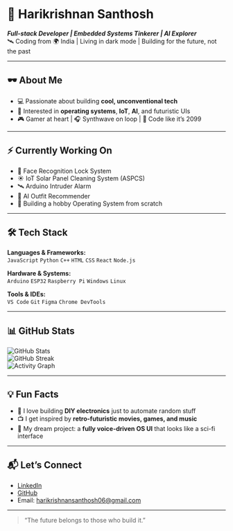 # 👾 Harikrishnan Santhosh

**_Full-stack Developer | Embedded Systems Tinkerer | AI Explorer_**  
🛰️ Coding from 🌍 India | Living in dark mode | Building for the future, not the past

---

## 🕶️ About Me

- 💻 Passionate about building **cool, unconventional tech**
- 🧠 Interested in **operating systems**, **IoT**, **AI**, and futuristic UIs
- 🎮 Gamer at heart | 🎧 Synthwave on loop | 🚀 Code like it’s 2099

---

## ⚡ Currently Working On

- 🔐 Face Recognition Lock System  
- ☀️ IoT Solar Panel Cleaning System (ASPCS)  
- 🛰️ Arduino Intruder Alarm  
- 👕 AI Outfit Recommender  
- 🧩 Building a hobby Operating System from scratch

---

## 🛠️ Tech Stack

**Languages & Frameworks:**  
`JavaScript` `Python` `C++` `HTML` `CSS` `React` `Node.js`

**Hardware & Systems:**  
`Arduino` `ESP32` `Raspberry Pi` `Windows` `Linux`

**Tools & IDEs:**  
`VS Code` `Git` `Figma` `Chrome DevTools`

---

## 📊 GitHub Stats

![GitHub Stats](https://github-readme-stats.vercel.app/api?username=HariCodesHere&show_icons=true&theme=radical)  
![GitHub Streak](https://github-readme-streak-stats.herokuapp.com/?user=HariCodesHere&theme=radical)  
![Activity Graph](https://github-readme-activity-graph.vercel.app/graph?username=HariCodesHere&theme=react-dark&hide_border=true)

---

## 💡 Fun Facts

- 🔧 I love building **DIY electronics** just to automate random stuff  
- 📺 I get inspired by **retro-futuristic movies, games, and music**  
- 🧬 My dream project: a **fully voice-driven OS UI** that looks like a sci-fi interface

---

## 📬 Let’s Connect

- [LinkedIn](linkedin.com/in/harikrishnan-santhosh-aaa55932a)
- [GitHub](https://github.com/HariCodesHere)
- Email: [harikrishnansanthosh06@gmail.com](mailto:harikrishnansanthosh06@gmail.com)

---

> “The future belongs to those who build it.”
